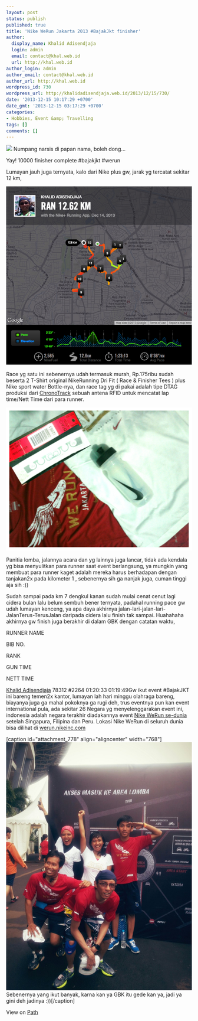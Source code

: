 ```yaml
---
layout: post
status: publish
published: true
title: 'Nike WeRun Jakarta 2013 #BajakJkt finisher'
author:
  display_name: Khalid Adisendjaja
  login: admin
  email: contact@khal.web.id
  url: http://khal.web.id
author_login: admin
author_email: contact@khal.web.id
author_url: http://khal.web.id
wordpress_id: 730
wordpress_url: http://khalidadisendjaja.web.id/2013/12/15/730/
date: '2013-12-15 10:17:29 +0700'
date_gmt: '2013-12-15 03:17:29 +0700'
categories:
- Hobbies, Event &amp; Travelling
tags: []
comments: []
---
```

[![](http://images.path.com.s3.amazonaws.com/photos2/356d2674-abf3-4bdc-bf87-a19409e8c5a1/original.jpg)](https://path.com/p/1zzRkQ) Numpang narsis di papan nama, boleh dong...

Yay! 10000 finisher complete #bajakjkt #werun

Lumayan jauh juga ternyata, kalo dari Nike plus gw, jarak yg tercatat sekitar 12 km,

[![Screen Shot 2013-12-16 at 3.06.43 PM](/images/Screen-Shot-2013-12-16-at-3.06.43-PM.png "#BajakJKT run track")](http://go.nike.com/6shj0dn)

Race yg satu ini sebenernya udah termasuk murah, Rp.175ribu sudah beserta 2 T-Shirt original NikeRunning Dri Fit ( Race & Finisher Tees ) plus Nike sport water Bottle-nya, dan race tag yg di pakai adalah tipe DTAG produksi dari [ChronoTrack](http://www.chronotrack.com/) sebuah antena RFID untuk mencatat lap time/Nett Time dari para runner.

[![image](/images/wpid-racepakbajakjkt.png "racepakbajakjkt.png")](/images/wpid-racepakbajakjkt.png)

Panitia lomba, jalannya acara dan yg lainnya juga lancar, tidak ada kendala yg bisa menyulitkan para runner saat event berlangsung, ya mungkin yang membuat para runner kaget adalah mereka harus berhadapan dengan tanjakan2x pada kilometer 1 , sebenernya sih ga nanjak juga, cuman tinggi aja sih :))

Sudah sampai pada km 7 dengkul kanan sudah mulai cenat cenut lagi cidera bulan lalu belum sembuh bener ternyata, padahal running pace gw udah lumayan kenceng, ya apa daya akhirnya jalan-lari-jalan-lari-JalanTerus-TerusJalan daripada cidera lalu finish tak sampai. Huahahaha akhirnya gw finish juga berakhir di dalam GBK dengan catatan waktu,

 RUNNER NAME

  BIB NO.

  RANK

  GUN TIME

  NETT TIME

  [Khalid Adisendjaja](https://www.bajakjkt10k.com/results/) 78312 \#2264 01:20:33 01:19:49Gw ikut event #BajakJKT ini bareng temen2x kantor, lumayan lah hari minggu olahraga bareng, biayanya juga ga mahal pokoknya ga rugi deh, trus eventnya pun kan event international pula, ada sekitar 26 Negara yg menyelenggarakan event ini, indonesia adalah negara terakhir diadakannya event [Nike WeRun se-dunia](http://nikeinc.com/we-run-2013/news/nike-s-2013-we-run-race-series-rallies-connects-and-inspires-runners-around-the-world) setelah Singapura, Filipina dan Peru. Lokasi Nike WeRun di seluruh dunia bisa dilihat di [werun.nikeinc.com](http://werun.nikeinc.com/)



[caption id="attachment\_778" align="aligncenter" width="768"][![Sebenernya yang ikut banyak, karna kan ya GBK itu gede kan ya, jadi ya gini deh jadinya :))](/images/BajakJKT_finish-768x1024.jpg)](/images/BajakJKT_finish.jpg) Sebenernya yang ikut banyak, karna kan ya GBK itu gede kan ya, jadi ya gini deh jadinya :))[/caption]

 

View on [Path](https://path.com/p/1zzRkQ)